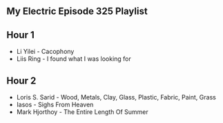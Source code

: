 ## My Electric Episode 325 Playlist
## Hour 1
- Li Yilei - Cacophony
- Liis Ring - I found what I was looking for

## Hour 2
- Loris S. Sarid - Wood, Metals, Clay, Glass, Plastic, Fabric, Paint, Grass
- Iasos - Sighs From Heaven
- Mark Hjorthoy - The Entire Length Of Summer
